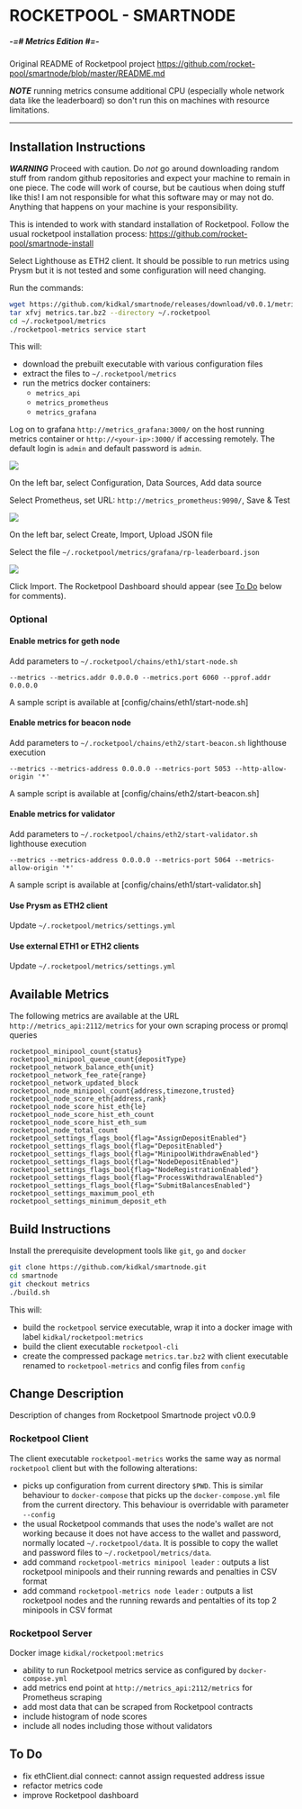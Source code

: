 # ROCKETPOOL - SMARTNODE

##### -=# Metrics Edition #=-

Original README of Rocketpool project https://github.com/rocket-pool/smartnode/blob/master/README.md

***NOTE*** running metrics consume additional CPU (especially whole network data like the leaderboard) so don't run this on machines with resource limitations.

---


## Installation Instructions
***WARNING*** Proceed with caution. Do *not* go around downloading random stuff from random github repositories and expect your machine to remain in one piece.  The code will work of course, but be cautious when doing stuff like this!  I am not responsible for what this software may or may not do.  Anything that happens on your machine is your responsibility.

This is intended to work with standard installation of Rocketpool.  Follow the usual rocketpool installation process:
https://github.com/rocket-pool/smartnode-install

Select Lighthouse as ETH2 client.  It should be possible to run metrics using Prysm but it is not tested and some configuration will need changing.

Run the commands:

```bash
wget https://github.com/kidkal/smartnode/releases/download/v0.0.1/metrics.tar.bz2
tar xfvj metrics.tar.bz2 --directory ~/.rocketpool
cd ~/.rocketpool/metrics
./rocketpool-metrics service start
```

This will:

- download the prebuilt executable with various configuration files
- extract the files to `~/.rocketpool/metrics`
- run the metrics docker containers:
	- `metrics_api`
	- `metrics_prometheus`
	- `metrics_grafana`

Log on to grafana `http://metrics_grafana:3000/` on the host running metrics container or `http://<your-ip>:3000/` if accessing remotely.  The default login is `admin` and default password is `admin`.

![](images/grafana-login.png)

On the left bar, select Configuration, Data Sources, Add data source

Select Prometheus, set URL: `http://metrics_prometheus:9090/`, Save & Test

![](images/grafana-add-data-source.png)

On the left bar, select Create, Import, Upload JSON file

Select the file `~/.rocketpool/metrics/grafana/rp-leaderboard.json`

![](images/grafana-import-dashboard.png)

Click Import.  The Rocketpool Dashboard should appear (see [To Do](#todo) below for comments).

### Optional
#### Enable metrics for geth node
Add parameters to `~/.rocketpool/chains/eth1/start-node.sh`

`--metrics --metrics.addr 0.0.0.0 --metrics.port 6060 --pprof.addr 0.0.0.0`

A sample script is available at [config/chains/eth1/start-node.sh]

#### Enable metrics for beacon node
Add parameters to `~/.rocketpool/chains/eth2/start-beacon.sh` lighthouse execution

`--metrics --metrics-address 0.0.0.0 --metrics-port 5053 --http-allow-origin '*'`

A sample script is available at [config/chains/eth2/start-beacon.sh]

#### Enable metrics for validator
Add parameters to `~/.rocketpool/chains/eth2/start-validator.sh` lighthouse execution

`--metrics --metrics-address 0.0.0.0 --metrics-port 5064 --metrics-allow-origin '*'`

A sample script is available at [config/chains/eth1/start-validator.sh]

#### Use Prysm as ETH2 client
Update `~/.rocketpool/metrics/settings.yml`

#### Use external ETH1 or ETH2 clients
Update `~/.rocketpool/metrics/settings.yml`


## Available Metrics
The following metrics are available at the URL `http://metrics_api:2112/metrics` for your own scraping process or promql queries

```
rocketpool_minipool_count{status}
rocketpool_minipool_queue_count{depositType}
rocketpool_network_balance_eth{unit}
rocketpool_network_fee_rate{range}
rocketpool_network_updated_block
rocketpool_node_minipool_count{address,timezone,trusted}
rocketpool_node_score_eth{address,rank}
rocketpool_node_score_hist_eth{le}
rocketpool_node_score_hist_eth_count
rocketpool_node_score_hist_eth_sum
rocketpool_node_total_count
rocketpool_settings_flags_bool{flag="AssignDepositEnabled"}
rocketpool_settings_flags_bool{flag="DepositEnabled"}
rocketpool_settings_flags_bool{flag="MinipoolWithdrawEnabled"}
rocketpool_settings_flags_bool{flag="NodeDepositEnabled"}
rocketpool_settings_flags_bool{flag="NodeRegistrationEnabled"}
rocketpool_settings_flags_bool{flag="ProcessWithdrawalEnabled"}
rocketpool_settings_flags_bool{flag="SubmitBalancesEnabled"}
rocketpool_settings_maximum_pool_eth
rocketpool_settings_minimum_deposit_eth
```


## Build Instructions
Install the prerequisite development tools like `git`, `go` and `docker`

```sh
git clone https://github.com/kidkal/smartnode.git
cd smartnode
git checkout metrics
./build.sh
```

This will:

- build the `rocketpool` service executable, wrap it into a docker image with label `kidkal/rocketpool:metrics`
- build the client executable `rocketpool-cli`
- create the compressed package `metrics.tar.bz2` with client executable renamed to `rocketpool-metrics` and config files from `config`


## Change Description
Description of changes from Rocketpool Smartnode project v0.0.9

### Rocketpool Client

The client executable `rocketpool-metrics` works the same way as normal `rocketpool` client but with the following alterations:

- picks up configuration from current directory `$PWD`.  This is similar behaviour to `docker-compose` that picks up the `docker-compose.yml` file from the current directory.  This behaviour is overridable with parameter `--config`
- the usual Rocketpool commands that uses the node's wallet are not working because it does not have access to the wallet and password, normally located `~/.rocketpool/data`.  It is possible to copy the wallet and password files to `~/.rocketpool/metrics/data`.
- add command `rocketpool-metrics minipool leader` : outputs a list rocketpool minipools and their running rewards and penalties in CSV format
- add command `rocketpool-metrics node leader` : outputs a list rocketpool nodes and the running rewards and pentalties of its top 2 minipools in CSV format

### Rocketpool Server 
Docker image `kidkal/rocketpool:metrics`

- ability to run Rocketpool metrics service as configured by `docker-compose.yml`
- add metrics end point at `http://metrics_api:2112/metrics` for Prometheus scraping
- add most data that can be scraped from Rocketpool contracts
- include histogram of node scores
- include all nodes including those without validators


## <a name="todo"></a>To Do

- fix ethClient.dial connect: cannot assign requested address issue
- refactor metrics code
- improve Rocketpool dashboard
